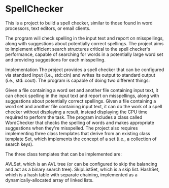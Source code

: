 # SpellChecker
This is a project to build a spell checker, similar to those found in word processors, text editors, or email clients.

The program will check spelling in the input text and report on misspellings, along with suggestions about potentially correct spellings. The project aims to implement efficient search structures critical to the spell checker's performance, capable of searching for words in a potentially large word set and providing suggestions for each misspelling.

Implementation
The project provides a spell checker that can be configured via standard input (i.e., std::cin) and writes its output to standard output (i.e., std::cout). The program is capable of doing two different things:

Given a file containing a word set and another file containing input text, it can check spelling in the input text and report on misspellings, along with suggestions about potentially correct spellings.
Given a file containing a word set and another file containing input text, it can do the work of a spell checker without displaying a result, instead displaying the CPU time required to perform the task.
The program includes a class called WordChecker that checks the spelling of words and makes appropriate suggestions when they're misspelled. The project also requires implementing three class templates that derive from an existing class template Set<ElementType>, which implements the concept of a set (i.e., a collection of search keys).

The three class templates that can be implemented are:

AVLSet<ElementType>, which is an AVL tree (or can be configured to skip the balancing and act as a binary search tree).
SkipListSet<ElementType>, which is a skip list.
HashSet<ElementType>, which is a hash table with separate chaining, implemented as a dynamically-allocated array of linked lists.
